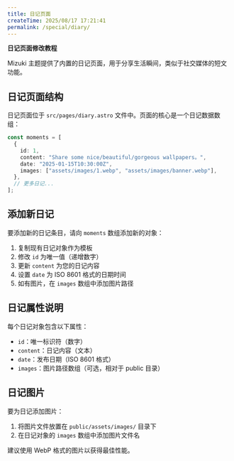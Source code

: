 ```yaml
---
title: 日记页面
createTime: 2025/08/17 17:21:41
permalink: /special/diary/
---
```


**日记页面修改教程**

Mizuki 主题提供了内置的日记页面，用于分享生活瞬间，类似于社交媒体的短文功能。

## 日记页面结构

日记页面位于 `src/pages/diary.astro` 文件中。页面的核心是一个日记数据数组：

```typescript
const moments = [
  {
    id: 1,
    content: "Share some nice/beautiful/gorgeous wallpapers。",
    date: "2025-01-15T10:30:00Z",
    images: ["assets/images/1.webp", "assets/images/banner.webp"],
  },
  // 更多日记...
];
```

## 添加新日记

要添加新的日记条目，请向 `moments` 数组添加新的对象：

1. 复制现有日记对象作为模板
2. 修改 `id` 为唯一值（递增数字）
3. 更新 `content` 为您的日记内容
4. 设置 `date` 为 ISO 8601 格式的日期时间
5. 如有图片，在 `images` 数组中添加图片路径

## 日记属性说明

每个日记对象包含以下属性：

- `id`：唯一标识符（数字）
- `content`：日记内容（文本）
- `date`：发布日期（ISO 8601 格式）
- `images`：图片路径数组（可选，相对于 public 目录）

## 日记图片

要为日记添加图片：

1. 将图片文件放置在 `public/assets/images/` 目录下
2. 在日记对象的 `images` 数组中添加图片文件名

建议使用 WebP 格式的图片以获得最佳性能。
